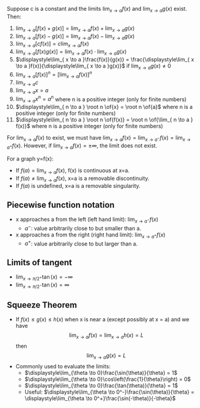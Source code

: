 Suppose c is a constant and the limits $\displaystyle\lim_{ x \to a } f(x)$ and $\displaystyle\lim_{ x \to a } g(x)$ exist. Then:
1. $\displaystyle\lim_{ x \to a }[f(x)+g(x)] = \lim_{ x \to a }f(x)+\lim_{ x \to a }g(x)$
2. $\displaystyle\lim_{ x \to a }[f(x)-g(x)] = \lim_{ x \to a }f(x)-\lim_{ x \to a }g(x)$
3. $\displaystyle\lim_{ x \to a }[cf(x)] = c \lim_{ x \to a }f(x)$
4. $\displaystyle\lim_{ x \to a }[f(x)g(x)]=\lim_{ x \to a }f(x)\cdot \lim_{ x \to a }g(x)$
5. $\displaystyle\lim_{ x \to a }\frac{f(x)}{g(x)} = \frac{\displaystyle\lim_{ x \to a }f(x)}{\displaystyle\lim_{ x \to a }g(x)}$ if $\displaystyle\lim_{ x \to a }g(x)\neq 0$
6. $\displaystyle\lim_{ x \to a }[f(x)]^n = [\lim_{ x \to a }f(x)]^n$
7. $\displaystyle\lim_{ x \to a }c$
8. $\displaystyle\lim_{ x \to a }x=a$
9. $\displaystyle\lim_{ x \to a } x^n = a^n$ where n is a positive integer (only for finite numbers)
10. $\displaystyle\lim_{ n \to a } \root n \of{x} = \root n \of{a}$ where n is a positive integer (only for finite numbers)
11. $\displaystyle\lim_{ n \to a } \root n \of{f(x)} = \root n \of{\lim_{ n \to a } f(x)}$ where n is a positive integer (only for finite numbers)

For $\displaystyle\lim_{ x \to a } f(x)$ to exist, we must have $\displaystyle\lim_{ x \to a } f(x) = \displaystyle\lim_{ x \to a^- } f(x) = \displaystyle\lim_{ x \to a^+ } f(x)$.
However, if $\displaystyle\lim_{ x \to a } f(x) = \pm\infty$, the limit does not exist.

For a graph y=f(x):
- If $f(a) = \displaystyle\lim_{ x \to a } f(x)$, f(x) is continuous at x=a.
- If $f(a) \neq \displaystyle\lim_{ x \to a } f(x)$, x=a is a removable discontinuity.
- If $f(a)$ is undefined, x=a is a removable singularity.

## Piecewise function notation
- x approaches a from the left (left hand limit): $\displaystyle\lim_{ x \to a^- } f(x)$
	- $a^-$: value arbitrarily close to but smaller than a.
- x approaches a from the right (right hand limit): $\displaystyle\lim_{ x \to a^+ } f(x)$
	- $a^+$: value arbitrarily close to but larger than a.

## Limits of tangent
- $\displaystyle\lim_{ x \to \pi/2^+ } \tan(x) = -\infty$
- $\displaystyle\lim_{ x \to \pi/2^- } \tan(x) = \infty$

## Squeeze Theorem
- If $f(x) \leq g(x) \leq h(x)$ when x is near a (except possibly at x = a) and we have
$$\lim_{ x \to a }f(x) = \lim_{ x \to a }h(x) = L$$
then
$$\lim_{ x \to a } g(x) = L$$
- Commonly used to evaluate the limits:
	- $\displaystyle\lim_{\theta \to 0}\frac{\sin(\theta)}{\theta} = 1$
	- $\displaystyle\lim_{\theta \to 0}\cos\left(\frac{1}{\theta}\right) = 0$
	- $\displaystyle\lim_{\theta \to 0}\frac{\tan(\theta)}{\theta} = 1$
	- Useful: $\displaystyle\lim_{\theta \to 0^-}\frac{\sin(\theta)}{\theta} = \displaystyle\lim_{\theta \to 0^+}\frac{\sin(-\theta)}{-\theta}$